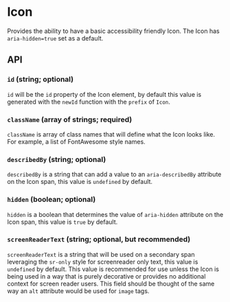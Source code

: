 # Icon

Provides the ability to have a basic accessibility friendly Icon. The Icon has `aria-hidden=true` set as a default.

## API

### `id` (string; optional)
`id` will be the `id` property of the Icon element, by default this value is generated with the `newId` function with the `prefix` of `Icon`.

### `className` (array of strings; required)
`className` is array of class names that will define what the Icon looks like. For example, a list of FontAwesome style names.

### `describedBy` (string; optional)
`describedBy` is a string that can add a value to an `aria-describedBy` attribute on the Icon span, this value is `undefined` by default.

### `hidden` (boolean; optional)
`hidden` is a boolean that determines the value of `aria-hidden` attribute on the Icon span, this value is `true` by default.

### `screenReaderText` (string; optional, but recommended)
`screenReaderText` is a string that will be used on a secondary span leveraging the `sr-only` style for screenreader only text, this value is `undefined` by default. This value is recommended for use unless the Icon is being used in a way that is purely decorative or provides no additional context for screen reader users. This field should be thought of the same way an `alt` attribute would be used for `image` tags.
